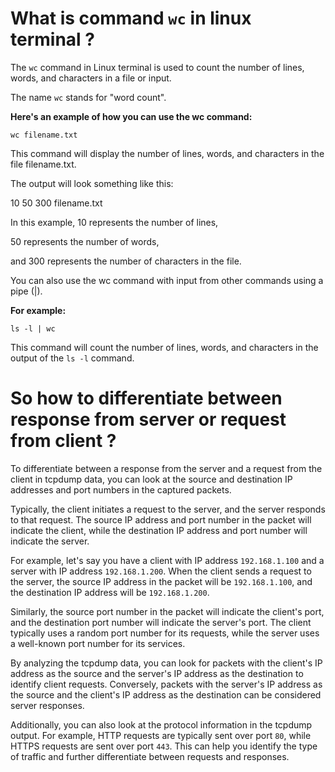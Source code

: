 # What is command `wc` in linux terminal ?

The `wc` command in Linux terminal is used to count the number of lines, words, and characters in a file or input.

The name `wc` stands for "word count".

**Here's an example of how you can use the wc command:**

`wc filename.txt`

This command will display the number of lines, words, and characters in the file filename.txt.

The output will look something like this:

10 50 300 filename.txt

In this example,
10 represents the number of lines,

50 represents the number of words,

and 300 represents the number of characters in the file.

You can also use the wc command with input from other commands using a pipe (|).

**For example:**

`ls -l | wc`

This command will count the number of lines, words, and characters in the output of the `ls -l` command.

# So how to differentiate between response from server or request from client ?

To differentiate between a response from the server and a request from the client in tcpdump data, you can look at the source and destination IP addresses and port numbers in the captured packets.

Typically, the client initiates a request to the server, and the server responds to that request. The source IP address and port number in the packet will indicate the client, while the destination IP address and port number will indicate the server.

For example, let's say you have a client with IP address `192.168.1.100` and a server with IP address `192.168.1.200`. When the client sends a request to the server, the source IP address in the packet will be `192.168.1.100`, and the destination IP address will be `192.168.1.200`.

Similarly, the source port number in the packet will indicate the client's port, and the destination port number will indicate the server's port. The client typically uses a random port number for its requests, while the server uses a well-known port number for its services.

By analyzing the tcpdump data, you can look for packets with the client's IP address as the source and the server's IP address as the destination to identify client requests. Conversely, packets with the server's IP address as the source and the client's IP address as the destination can be considered server responses.

Additionally, you can also look at the protocol information in the tcpdump output. For example, HTTP requests are typically sent over port `80`, while HTTPS requests are sent over port `443`. This can help you identify the type of traffic and further differentiate between requests and responses.
